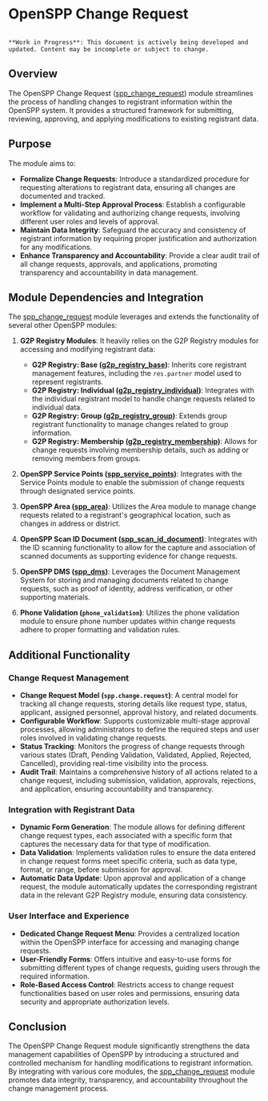 # OpenSPP Change Request

```{warning}

**Work in Progress**: This document is actively being developed and updated. Content may be incomplete or subject to change.
```

## Overview

The OpenSPP Change Request ([spp_change_request](spp_change_request)) module streamlines the process of handling changes to registrant information within the OpenSPP system. It provides a structured framework for submitting, reviewing, approving, and applying modifications to existing registrant data.

## Purpose

The module aims to:

* **Formalize Change Requests**: Introduce a standardized procedure for requesting alterations to registrant data, ensuring all changes are documented and tracked.
* **Implement a Multi-Step Approval Process**: Establish a configurable workflow for validating and authorizing change requests, involving different user roles and levels of approval.
* **Maintain Data Integrity**: Safeguard the accuracy and consistency of registrant information by requiring proper justification and authorization for any modifications.
* **Enhance Transparency and Accountability**: Provide a clear audit trail of all change requests, approvals, and applications, promoting transparency and accountability in data management.

## Module Dependencies and Integration

The [spp_change_request](spp_change_request) module leverages and extends the functionality of several other OpenSPP modules:

1. **G2P Registry Modules**: It heavily relies on the G2P Registry modules for accessing and modifying registrant data:
    * **G2P Registry: Base ([g2p_registry_base](g2p_registry_base))**:  Inherits core registrant management features, including the `res.partner` model used to represent registrants.
    * **G2P Registry: Individual ([g2p_registry_individual](g2p_registry_individual))**:  Integrates with the individual registrant model to handle change requests related to individual data.
    * **G2P Registry: Group ([g2p_registry_group](g2p_registry_group))**:  Extends group registrant functionality to manage changes related to group information.
    * **G2P Registry: Membership ([g2p_registry_membership](g2p_registry_membership))**:  Allows for change requests involving membership details, such as adding or removing members from groups.

2. **OpenSPP Service Points ([spp_service_points](spp_service_points))**: Integrates with the Service Points module to enable the submission of change requests through designated service points.

3. **OpenSPP Area ([spp_area](spp_area))**: Utilizes the Area module to manage change requests related to a registrant's geographical location, such as changes in address or district. 

4. **OpenSPP Scan ID Document ([spp_scan_id_document](spp_scan_id_document))**: Integrates with the ID scanning functionality to allow for the capture and association of scanned documents as supporting evidence for change requests.

5. **OpenSPP DMS ([spp_dms](spp_dms))**: Leverages the Document Management System for storing and managing documents related to change requests, such as proof of identity, address verification, or other supporting materials. 

6. **Phone Validation (`phone_validation`)**: Utilizes the phone validation module to ensure phone number updates within change requests adhere to proper formatting and validation rules.

## Additional Functionality

### Change Request Management

* **Change Request Model (`spp.change.request`)**: A central model for tracking all change requests, storing details like request type, status, applicant, assigned personnel, approval history, and related documents. 
* **Configurable Workflow**: Supports customizable multi-stage approval processes, allowing administrators to define the required steps and user roles involved in validating change requests.
* **Status Tracking**: Monitors the progress of change requests through various states (Draft, Pending Validation, Validated, Applied, Rejected, Cancelled), providing real-time visibility into the process. 
* **Audit Trail**:  Maintains a comprehensive history of all actions related to a change request, including submission, validation, approvals, rejections, and application, ensuring accountability and transparency.

### Integration with Registrant Data

* **Dynamic Form Generation**:  The module allows for defining different change request types, each associated with a specific form that captures the necessary data for that type of modification.
* **Data Validation**: Implements validation rules to ensure the data entered in change request forms meet specific criteria, such as data type, format, or range, before submission for approval. 
* **Automatic Data Update**:  Upon approval and application of a change request, the module automatically updates the corresponding registrant data in the relevant G2P Registry module, ensuring data consistency.

### User Interface and Experience

* **Dedicated Change Request Menu**:  Provides a centralized location within the OpenSPP interface for accessing and managing change requests.
* **User-Friendly Forms**:  Offers intuitive and easy-to-use forms for submitting different types of change requests, guiding users through the required information.
* **Role-Based Access Control**: Restricts access to change request functionalities based on user roles and permissions, ensuring data security and appropriate authorization levels.

## Conclusion

The OpenSPP Change Request module significantly strengthens the data management capabilities of OpenSPP by introducing a structured and controlled mechanism for handling modifications to registrant information.  By integrating with various core modules, the [spp_change_request](spp_change_request) module promotes data integrity, transparency, and accountability throughout the change management process. 

